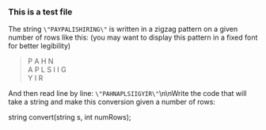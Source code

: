 ### This is a test file

The string `\"PAYPALISHIRING\"` is written in a zigzag pattern on a given number of rows like this: (you may want to display this pattern in a fixed font for better legibility)

> P A H N  
> A P L S I I G  
> Y I R

And then read line by line: `\"PAHNAPLSIIGYIR\"`\n\nWrite the code that will take a string and make this conversion given a number of rows:

string convert(string s, int numRows);
